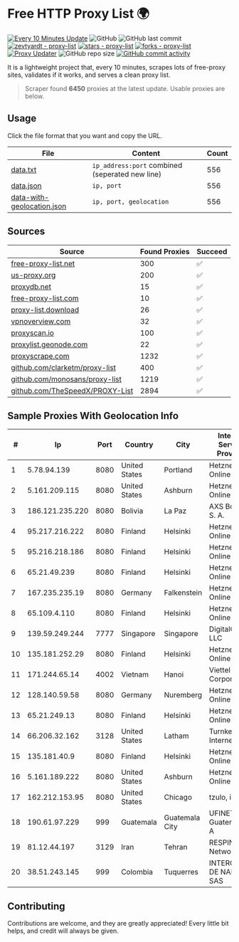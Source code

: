 
# Free HTTP Proxy List 🌍

[![Every 10 Minutes Update](https://github.com/mertguvencli/http-proxy-list/actions/workflows/main.yml/badge.svg?branch=main)](https://github.com/mertguvencli/http-proxy-list/actions/workflows/main.yml)
![GitHub](https://img.shields.io/github/license/mertguvencli/http-proxy-list)
![GitHub last commit](https://img.shields.io/github/last-commit/mertguvencli/http-proxy-list)
[![zevtyardt - proxy-list](https://img.shields.io/static/v1?label=zevtyardt&message=proxy-list&color=blue&logo=github)](https://github.com/zevtyardt/proxy-list "Go to GitHub repo")
[![stars - proxy-list](https://img.shields.io/github/stars/zevtyardt/proxy-list?style=social)](https://github.com/zevtyardt/proxy-list)
[![forks - proxy-list](https://img.shields.io/github/forks/zevtyardt/proxy-list?style=social)](https://github.com/zevtyardt/proxy-list)
[![Proxy Updater](https://github.com/zevtyardt/proxy-list/workflows/Proxy%20Updater/badge.svg)](https://github.com/zevtyardt/proxy-list/actions?query=workflow:"Proxy+Updater")
![GitHub repo size](https://img.shields.io/github/repo-size/zevtyardt/proxy-list)
[![GitHub commit activity](https://img.shields.io/github/commit-activity/m/zevtyardt/proxy-list?logo=commits)](https://github.com/zevtyardt/proxy-list/commits/main)

It is a lightweight project that, every 10 minutes, scrapes lots of free-proxy sites, validates if it works, and serves a clean proxy list.

> Scraper found **6450** proxies at the latest update. Usable proxies are below.

## Usage

Click the file format that you want and copy the URL.

|File|Content|Count|
|----|-------|-----|
|[data.txt](https://raw.githubusercontent.com/mertguvencli/http-proxy-list/main/proxy-list/data.txt)|`ip_address:port` combined (seperated new line)|556|
|[data.json](https://raw.githubusercontent.com/mertguvencli/http-proxy-list/main/proxy-list/data.json)|`ip, port`|556|
|[data-with-geolocation.json](https://raw.githubusercontent.com/mertguvencli/http-proxy-list/main/proxy-list/data-with-geolocation.json)|`ip, port, geolocation`|556|

## Sources

|Source|Found Proxies|Succeed|
|------|-------------|-------|
|[free-proxy-list.net](https://free-proxy-list.net)|300|✅|
|[us-proxy.org](https://www.us-proxy.org)|200|✅|
|[proxydb.net](http://proxydb.net)|15|✅|
|[free-proxy-list.com](https://free-proxy-list.com/?page=&port=&type%5B%5D=http&type%5B%5D=https&up_time=0&search=Search)|10|✅|
|[proxy-list.download](https://www.proxy-list.download/HTTP)|26|✅|
|[vpnoverview.com](https://vpnoverview.com/privacy/anonymous-browsing/free-proxy-servers)|32|✅|
|[proxyscan.io](https://www.proxyscan.io)|100|✅|
|[proxylist.geonode.com](https://proxylist.geonode.com/api/proxy-list?limit=300&page=1&sort_by=lastChecked&sort_type=desc&protocols=http,https)|22|✅|
|[proxyscrape.com](https://api.proxyscrape.com/v2/?request=displayproxies&protocol=http&timeout=10000&country=all&ssl=all&anonymity=all)|1232|✅|
|[github.com/clarketm/proxy-list](https://raw.githubusercontent.com/clarketm/proxy-list/master/proxy-list-raw.txt)|400|✅|
|[github.com/monosans/proxy-list](https://raw.githubusercontent.com/monosans/proxy-list/main/proxies/http.txt)|1219|✅|
|[github.com/TheSpeedX/PROXY-List](https://raw.githubusercontent.com/TheSpeedX/PROXY-List/master/http.txt)|2894|✅|


## Sample Proxies With Geolocation Info

|#|Ip|Port|Country|City|Internet Service Provider|
|-|--|----|-------|----|-------------------------|
|1|5.78.94.139|8080|United States|Portland|Hetzner Online GmbH|
|2|5.161.209.115|8080|United States|Ashburn|Hetzner Online GmbH|
|3|186.121.235.220|8080|Bolivia|La Paz|AXS Bolivia S. A.|
|4|95.217.216.222|8080|Finland|Helsinki|Hetzner Online GmbH|
|5|95.216.218.186|8080|Finland|Helsinki|Hetzner Online GmbH|
|6|65.21.49.239|8080|Finland|Helsinki|Hetzner Online GmbH|
|7|167.235.235.19|8080|Germany|Falkenstein|Hetzner Online GmbH|
|8|65.109.4.110|8080|Finland|Helsinki|Hetzner Online GmbH|
|9|139.59.249.244|7777|Singapore|Singapore|DigitalOcean, LLC|
|10|135.181.252.29|8080|Finland|Helsinki|Hetzner Online GmbH|
|11|171.244.65.14|4002|Vietnam|Hanoi|Viettel Corporation|
|12|128.140.59.58|8080|Germany|Nuremberg|Hetzner Online GmbH|
|13|65.21.249.13|8080|Finland|Helsinki|Hetzner Online GmbH|
|14|66.206.32.162|3128|United States|Latham|Turnkey Internet Inc.|
|15|135.181.40.9|8080|Finland|Helsinki|Hetzner Online GmbH|
|16|5.161.189.222|8080|United States|Ashburn|Hetzner Online GmbH|
|17|162.212.153.95|8080|United States|Chicago|tzulo, inc.|
|18|190.61.97.229|999|Guatemala|Guatemala City|UFINET Guatemala S. A|
|19|81.12.44.197|3129|Iran|Tehran|RESPINA Networks|
|20|38.51.243.145|999|Colombia|Tuquerres|INTERCOMM DE NARIÑO SAS|



## Contributing

Contributions are welcome, and they are greatly appreciated! Every
little bit helps, and credit will always be given.

